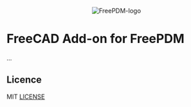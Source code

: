 <center> 

![FreePDM-logo](../assets/FreePDM-logo.png)

</center> 

# FreeCAD Add-on for FreePDM

...

## Licence
MIT [LICENSE](LICENSE)
